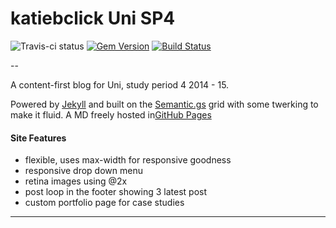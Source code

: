 katiebclick Uni SP4
=======
![Travis-ci status](http://travis-ci.org/roachhd/katiebclick.svg?gh-pages=66eee16)
[![Gem Version](https://badge.fury.io/rb/github-pages.svg)](http://badge.fury.io/rb/github-pages) [![Build Status](https://travis-ci.org/github/pages-gem.svg?branch=master)](https://travis-ci.org/github/pages-gem)

--


A content-first blog for Uni, study period 4 2014 - 15.

Powered by [Jekyll](http://jekyllrb.com) and built on the [Semantic.gs](http://semantic.gs/) grid with some twerking to make it fluid. A MD freely hosted in[GitHub Pages](http://pages.github.com)


#### Site Features

- flexible, uses max-width for responsive goodness
- responsive drop down menu
- retina images using @2x
- post loop in the footer showing 3 latest post
- custom portfolio page for case studies

---
 
